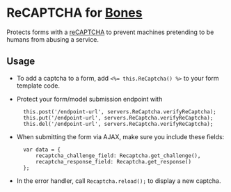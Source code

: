 # ReCAPTCHA for [Bones](https://github.com/developmentseed/bones)
Protects forms with a [reCAPTCHA](http://www.google.com/recaptcha) to prevent machines pretending to be humans from abusing a service.

## Usage

* To add a captcha to a form, add `<%= this.ReCaptcha() %>` to your form template code.

* Protect your form/model submission endpoint with

        this.post('/endpoint-url', servers.ReCaptcha.verifyReCaptcha);
        this.put('/endpoint-url', servers.ReCaptcha.verifyReCaptcha);
        this.del('/endpoint-url', servers.ReCaptcha.verifyReCaptcha);

* When submitting the form via AJAX, make sure you include these fields:

        var data = {
            recaptcha_challenge_field: Recaptcha.get_challenge(),
            recaptcha_response_field: Recaptcha.get_response()
        };

* In the error handler, call `Recaptcha.reload();` to display a new captcha.
